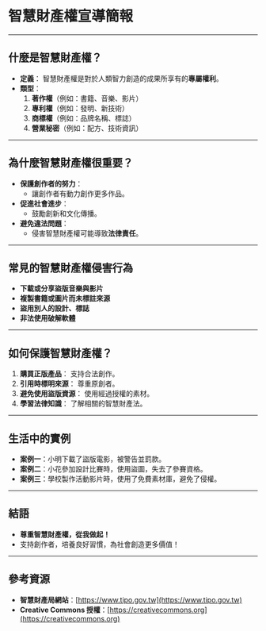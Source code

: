 # **智慧財產權宣導簡報**


---

## **什麼是智慧財產權？**
- **定義**：
  智慧財產權是對於人類智力創造的成果所享有的**專屬權利**。
- **類型**：
  1. **著作權**（例如：書籍、音樂、影片）
  2. **專利權**（例如：發明、新技術）
  3. **商標權**（例如：品牌名稱、標誌）
  4. **營業秘密**（例如：配方、技術資訊）

---

## **為什麼智慧財產權很重要？**
- **保護創作者的努力**：
  - 讓創作者有動力創作更多作品。
- **促進社會進步**：
  - 鼓勵創新和文化傳播。
- **避免違法問題**：
  - 侵害智慧財產權可能導致**法律責任**。

---

## **常見的智慧財產權侵害行為**
- **下載或分享盜版音樂與影片**
- **複製書籍或圖片而未標註來源**
- **盜用別人的設計、標誌**
- **非法使用破解軟體**

---

## **如何保護智慧財產權？**
1. **購買正版產品**：
   支持合法創作。
2. **引用時標明來源**：
   尊重原創者。
3. **避免使用盜版資源**：
   使用經過授權的素材。
4. **學習法律知識**：
   了解相關的智慧財產法。

---

## **生活中的實例**
- **案例一**：小明下載了盜版電影，被警告並罰款。
- **案例二**：小花參加設計比賽時，使用盜圖，失去了參賽資格。
- **案例三**：學校製作活動影片時，使用了免費素材庫，避免了侵權。


---

## **結語**
- **尊重智慧財產權，從我做起！**
- 支持創作者，培養良好習慣，為社會創造更多價值！

---

## **參考資源**
- **智慧財產局網站**：[https://www.tipo.gov.tw](https://www.tipo.gov.tw)
- **Creative Commons 授權**：[https://creativecommons.org](https://creativecommons.org)

